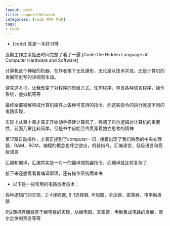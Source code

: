 ```yaml
---
layout: post
title: computerNetwork
categories: [code 程序 电路]
tags:
- code
---
```



- [code] 真是一本好书呀

近期工作之余抽出时间完整了看了一遍 [Code:The Hidden Language of Computer Hardware and Software]

计算机这个神秘的机器，在作者笔下无处遁形，无论是从技术实现，还是计算机的发展简史写的详细而生动。

读完这本书，让我改变了对程序的思维方式，任何程序，包含各种语言程序，操作系统，虚拟机等等

最终全部被解释成计算机硬件上各种可支持的指令，而这些指令的执行就是不同的电路实现，

实际上从第十章才真正开始动手搭建计算机了，强调了布尔逻辑对计算机的重要性，前面几章比较简单，但是书中自始至终贯穿着独立思考的精神

第17章自动操作，才真正提到了computer一词 , 接着出现了我们熟悉的中央处理器，RAM，ROM，编程的概念也呼之欲出，机器指令，汇编语言，低级语言和高级语言

汇编和编译，汇编其实是一对一的翻译成机器指令，而编译就比较复杂了

接下来还想再看看编译原理，还有操作系统两本书

- 以下是一些常用的电路或者技术：

各种逻辑门的实现，2-4译码器, 8-1选择器, 半加器，全加器，振荡器，电平触发器

8位随机存储器基于继电器的实现，从继电器，真空管，再到集成电路的发展，摩尔定律的预言等等
